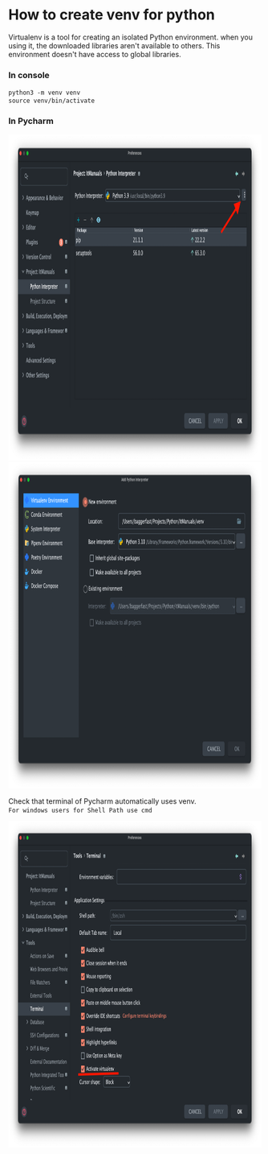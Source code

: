 # How to create venv for python
Virtualenv is a tool for creating an isolated Python environment.
when you using it, the downloaded libraries aren't available to others.
This environment doesn't have access to global libraries.

### In console
````
python3 -m venv venv
source venv/bin/activate
````

### In Pycharm
<img src="../assets/venv/1.png" width="936" height="648"/>
<img src="../assets/venv/2.png" width="936" height="648"/>

Check that terminal of Pycharm automatically uses venv.  
``For windows users for Shell Path use cmd``

<img src="../assets/venv/3.png" width="936" height="648"/>

